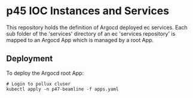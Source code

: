# p45 IOC Instances and Services

This repository holds the definition of Argocd deployed ec services. Each sub folder of the 'services' directory of an ec 'services repository' is mapped to an Argocd App which is managed by a root App.

## Deployment
To deploy the Argocd root App:
```
# Login to pollux cluser
kubectl apply -n p47-beamline -f apps.yaml
```
